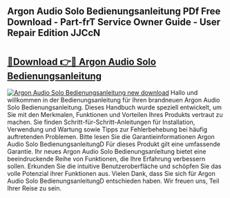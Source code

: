 ## Argon Audio Solo Bedienungsanleitung PDf Free Download - Part-frT Service Owner Guide - User Repair Edition JJCcN

# <h2><a href="http://df0hmf.blite.top/?on=Argon+Audio+Solo+Bedienungsanleitung">🔗Download 👉🔴 Argon Audio Solo Bedienungsanleitung</a></h2>

[![Argon Audio Solo Bedienungsanleitung new download](https://i.imgur.com/lujVjoI.png)](http://df0hmf.blite.top/?on=Argon+Audio+Solo+Bedienungsanleitung)
Hallo und willkommen in der Bedienungsanleitung für Ihren brandneuen Argon Audio Solo Bedienungsanleitung. Dieses Handbuch wurde speziell entwickelt, um Sie mit den Merkmalen, Funktionen und Vorteilen Ihres Produkts vertraut zu machen. Sie finden Schritt-für-Schritt-Anleitungen für Installation, Verwendung und Wartung sowie Tipps zur Fehlerbehebung bei häufig auftretenden Problemen. Bitte lesen Sie die Garantieinformationen Argon Audio Solo BedienungsanleitungD Für dieses Produkt gilt eine umfassende Garantie. Ihr neues Argon Audio Solo Bedienungsanleitung bietet eine beeindruckende Reihe von Funktionen, die Ihre Erfahrung verbessern sollen. Erkunden Sie die intuitive Benutzeroberfläche und schöpfen Sie das volle Potenzial ihrer Funktionen aus. Vielen Dank, dass Sie sich für Argon Audio Solo BedienungsanleitungD entschieden haben. Wir freuen uns, Teil Ihrer Reise zu sein.
